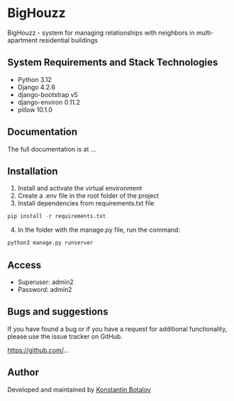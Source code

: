 # BigHouzz

BigHouzz - system for managing relationships with neighbors in multi-apartment residential buildings

## System Requirements and Stack Technologies

  * Python 3.12
  * Django 4.2.6
  * django-bootstrap v5
  * django-environ 0.11.2
  * pillow 10.1.0

## Documentation

The full documentation is at ...

## Installation

  1. Install and activate the virtual environment
  2. Create a .env file in the root folder of the project
  3. Install dependencies from requirements.txt file
```python
pip install -r requirements.txt
``` 
  4. In the folder with the manage.py file, run the command:
```python
python3 manage.py runserver
``` 

## Access

  * Superuser: admin2
  * Password: admin2

## Bugs and suggestions

If you have found a bug or if you have a request for additional functionality, please use the issue tracker on GitHub.

https://github.com/...

## Author

Developed and maintained by [Konstantin Botalov](https://botalov.pro)
